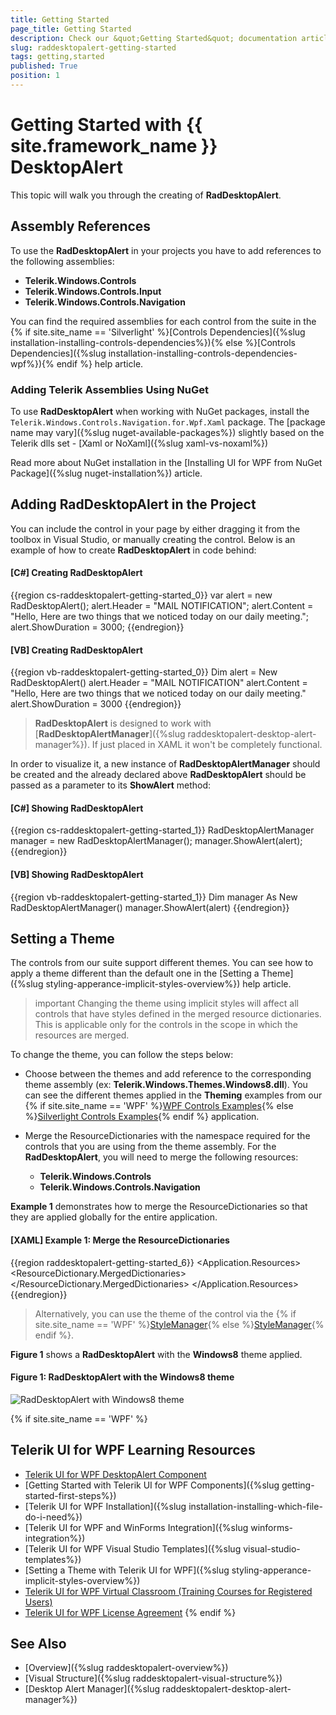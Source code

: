 ```yaml
---
title: Getting Started
page_title: Getting Started
description: Check our &quot;Getting Started&quot; documentation article for the RadDesktopAlert {{ site.framework_name }} control.
slug: raddesktopalert-getting-started
tags: getting,started
published: True
position: 1
---
```


# Getting Started with {{ site.framework_name }} DesktopAlert

This topic will walk you through the creating of __RadDesktopAlert__.    

## Assembly References

To use the __RadDesktopAlert__ in your projects you have to add references to the following assemblies:

* __Telerik.Windows.Controls__
* __Telerik.Windows.Controls.Input__
* __Telerik.Windows.Controls.Navigation__

You can find the required assemblies for each control from the suite in the {% if site.site_name == 'Silverlight' %}[Controls Dependencies]({%slug installation-installing-controls-dependencies%}){% else %}[Controls Dependencies]({%slug installation-installing-controls-dependencies-wpf%}){% endif %} help article.

### Adding Telerik Assemblies Using NuGet

To use __RadDesktopAlert__ when working with NuGet packages, install the `Telerik.Windows.Controls.Navigation.for.Wpf.Xaml` package. The [package name may vary]({%slug nuget-available-packages%}) slightly based on the Telerik dlls set - [Xaml or NoXaml]({%slug xaml-vs-noxaml%})

Read more about NuGet installation in the [Installing UI for WPF from NuGet Package]({%slug nuget-installation%}) article.

## Adding RadDesktopAlert in the Project

You can include the control in your page by either dragging it from the toolbox in Visual Studio, or manually creating the control. Below is an example of how to create __RadDesktopAlert__ in code behind:

#### __[C#]  Creating RadDesktopAlert__

{{region cs-raddesktopalert-getting-started_0}}
	var alert = new RadDesktopAlert();
	alert.Header = "MAIL NOTIFICATION";
	alert.Content = "Hello, Here are two things that we noticed today on our daily meeting.";
	alert.ShowDuration = 3000;
{{endregion}}

#### __[VB]  Creating RadDesktopAlert__

{{region vb-raddesktopalert-getting-started_0}}
	Dim alert = New RadDesktopAlert()
	alert.Header = "MAIL NOTIFICATION"
	alert.Content = "Hello, Here are two things that we noticed today on our daily meeting."
	alert.ShowDuration = 3000
{{endregion}}

>__RadDesktopAlert__ is designed to work with [__RadDesktopAlertManager__]({%slug raddesktopalert-desktop-alert-manager%}). If just placed in XAML it won't be completely functional.

In order to visualize it, a new instance of __RadDesktopAlertManager__ should be created and the already declared above __RadDesktopAlert__ should be passed as a parameter to its __ShowAlert__ method:

#### __[C#]  Showing RadDesktopAlert__

{{region cs-raddesktopalert-getting-started_1}}
	RadDesktopAlertManager manager = new RadDesktopAlertManager();
	manager.ShowAlert(alert);
{{endregion}}

#### __[VB]  Showing RadDesktopAlert__

{{region vb-raddesktopalert-getting-started_1}}
	Dim manager As New RadDesktopAlertManager()
	manager.ShowAlert(alert)
{{endregion}}

## Setting a Theme

The controls from our suite support different themes. You can see how to apply a theme different than the default one in the [Setting a Theme]({%slug styling-apperance-implicit-styles-overview%}) help article.

>important Changing the theme using implicit styles will affect all controls that have styles defined in the merged resource dictionaries. This is applicable only for the controls in the scope in which the resources are merged. 

To change the theme, you can follow the steps below:

* Choose between the themes and add reference to the corresponding theme assembly (ex: **Telerik.Windows.Themes.Windows8.dll**). You can see the different themes applied in the **Theming** examples from our {% if site.site_name == 'WPF' %}[WPF Controls Examples](https://demos.telerik.com/wpf/){% else %}[Silverlight Controls Examples](https://demos.telerik.com/silverlight/#/Theming){% endif %} application.

* Merge the ResourceDictionaries with the namespace required for the controls that you are using from the theme assembly. For the __RadDesktopAlert__, you will need to merge the following resources:

	* __Telerik.Windows.Controls__
	* __Telerik.Windows.Controls.Navigation__

__Example 1__ demonstrates how to merge the ResourceDictionaries so that they are applied globally for the entire application.

#### __[XAML] Example 1: Merge the ResourceDictionaries__  
{{region raddesktopalert-getting-started_6}}
	<Application.Resources>
		<ResourceDictionary>
			<ResourceDictionary.MergedDictionaries>
				<ResourceDictionary Source="/Telerik.Windows.Themes.Windows8;component/Themes/System.Windows.xaml"/>
				<ResourceDictionary Source="/Telerik.Windows.Themes.Windows8;component/Themes/Telerik.Windows.Controls.xaml"/>
				<ResourceDictionary Source="/Telerik.Windows.Themes.Windows8;component/Themes/Telerik.Windows.Controls.Navigation.xaml"/>
			</ResourceDictionary.MergedDictionaries>
		</ResourceDictionary>
	</Application.Resources>
{{endregion}}

>Alternatively, you can use the theme of the control via the {% if site.site_name == 'WPF' %}[StyleManager](https://docs.telerik.com/devtools/wpf/styling-and-appearance/stylemanager/common-styling-apperance-setting-theme-wpf){% else %}[StyleManager](https://docs.telerik.com/devtools/silverlight/styling-and-appearance/stylemanager/common-styling-apperance-setting-theme){% endif %}.

__Figure 1__ shows a __RadDesktopAlert__ with the **Windows8** theme applied.

#### __Figure 1: RadDesktopAlert with the Windows8 theme__
![RadDesktopAlert with Windows8 theme](images/raddesktopalert-setting-theme.png)

{% if site.site_name == 'WPF' %}
## Telerik UI for WPF Learning Resources

* [Telerik UI for WPF DesktopAlert Component](https://www.telerik.com/products/wpf/desktopalert.aspx)
* [Getting Started with Telerik UI for WPF Components]({%slug getting-started-first-steps%})
* [Telerik UI for WPF Installation]({%slug installation-installing-which-file-do-i-need%})
* [Telerik UI for WPF and WinForms Integration]({%slug winforms-integration%})
* [Telerik UI for WPF Visual Studio Templates]({%slug visual-studio-templates%})
* [Setting a Theme with Telerik UI for WPF]({%slug styling-apperance-implicit-styles-overview%})
* [Telerik UI for WPF Virtual Classroom (Training Courses for Registered Users)](https://learn.telerik.com/learn/course/external/view/elearning/16/telerik-ui-for-wpf) 
* [Telerik UI for WPF License Agreement](https://www.telerik.com/purchase/license-agreement/wpf-dlw-s)
{% endif %}

## See Also

 * [Overview]({%slug raddesktopalert-overview%})
 * [Visual Structure]({%slug raddesktopalert-visual-structure%}) 
 * [Desktop Alert Manager]({%slug raddesktopalert-desktop-alert-manager%})
